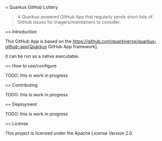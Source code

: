 = Quarkus GitHub Lottery

> A Quarkus-powered GitHub App that regularly sends short lists of GitHub issues for triagers/maintainers to consider.

== Introduction

This GitHub App is based on the https://github.com/quarkiverse/quarkus-github-app[Quarkus GitHub App framework].

It can be run as a native executable.

== How to use/configure

TODO: this is work in progress

== Contributing

TODO: this is work in progress

== Deployment

TODO: this is work in progress

== License

This project is licensed under the Apache License Version 2.0.
